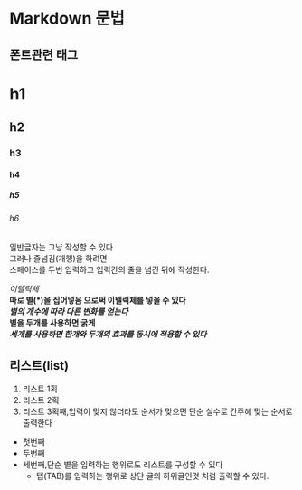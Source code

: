 # Markdown 문법
## 폰트관련 태그

# h1
## h2 
### h3
#### h4
##### h5
###### h6

일반글자는 그냥 작성할 수 있다  
그러나 줄넘김(개행)을 하려면  
스페이스를 두번 입력하고 입력칸의 줄을 넘긴 뒤에 작성한다.

*이텔릭체*  
**따로 별(*)을 집어넣음 으로써 이텔릭체를 넣을 수 있다**  
***별의 개수에 따라 다른 변화를 얻는다***  
**별을 두개를 사용하면 굵게**  
***세개를 사용하면 한개와 두개의 효과를 동시에 적용할 수 있다***

## 리스트(list)
1. 리스트 1획
2. 리스트 2획
4. 리스트 3획째,입력이 맞지 않더라도 순서가 맞으면 단순 실수로 간주해 맞는 순서로 출력한다

* 첫번째
* 두번째
* 세번째,단순 별을 입력하는 행위로도 리스트를 구성할 수 있다
    * 탭(TAB)를 입력하는 행위로 상단 글의 하위글인것 처럼 출력할 수 있다.